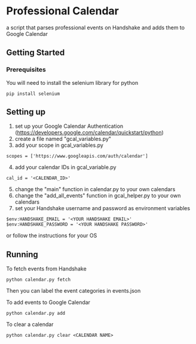 # Professional Calendar

a script that parses professional events on Handshake and adds them to Google Calendar

## Getting Started
### Prerequisites

You will need to install the selenium library for python

```
pip install selenium
```

## Setting up
1. set up your Google Calendar Authentication (https://developers.google.com/calendar/quickstart/python)
2. create a file named "gcal_variables.py"
3. add your scope in gcal_variables.py
```
scopes = ['https://www.googleapis.com/auth/calendar']
```
4. add your calendar IDs in gcal_variable.py
```
cal_id = '<CALENDAR_ID>'
```
5. change the "main" function in calendar.py to your own calendars
6. change the "add_all_events" function in gcal_helper.py to your own calendars
7. set your Handshake username and password as environment variables
```
$env:HANDSHAKE_EMAIL = '<YOUR HANDSHAKE EMAIL>'
$env:HANDSHAKE_PASSWORD = '<YOUR HANDSHAKE PASSWORD>'
```
or follow the instructions for your OS

## Running
To fetch events from Handshake
```
python calendar.py fetch
```
Then you can label the event categories in events.json

To add events to Google Calendar
```
python calendar.py add
```

To clear a calendar
```
python calendar.py clear <CALENDAR NAME>
```
